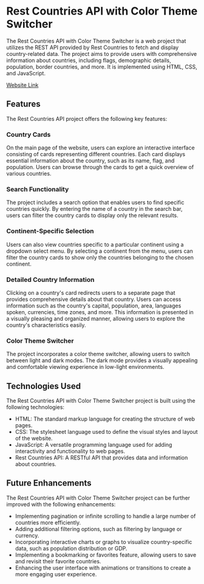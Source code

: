 # Rest Countries API with Color Theme Switcher

The Rest Countries API with Color Theme Switcher is a web project that utilizes the REST API provided by Rest Countries to fetch and display country-related data. The project aims to provide users with comprehensive information about countries, including flags, demographic details, population, border countries, and more. It is implemented using HTML, CSS, and JavaScript.

[Website Link](https::/projectcountry.netlify.app)

## Features

The Rest Countries API project offers the following key features:

### Country Cards

On the main page of the website, users can explore an interactive interface consisting of cards representing different countries. Each card displays essential information about the country, such as its name, flag, and population. Users can browse through the cards to get a quick overview of various countries.

### Search Functionality

The project includes a search option that enables users to find specific countries quickly. By entering the name of a country in the search bar, users can filter the country cards to display only the relevant results.

### Continent-Specific Selection

Users can also view countries specific to a particular continent using a dropdown select menu. By selecting a continent from the menu, users can filter the country cards to show only the countries belonging to the chosen continent.

### Detailed Country Information

Clicking on a country's card redirects users to a separate page that provides comprehensive details about that country. Users can access information such as the country's capital, population, area, languages spoken, currencies, time zones, and more. This information is presented in a visually pleasing and organized manner, allowing users to explore the country's characteristics easily.

### Color Theme Switcher

The project incorporates a color theme switcher, allowing users to switch between light and dark modes. The dark mode provides a visually appealing and comfortable viewing experience in low-light environments.

## Technologies Used

The Rest Countries API with Color Theme Switcher project is built using the following technologies:

- HTML: The standard markup language for creating the structure of web pages.
- CSS: The stylesheet language used to define the visual styles and layout of the website.
- JavaScript: A versatile programming language used for adding interactivity and functionality to web pages.
- Rest Countries API: A RESTful API that provides data and information about countries.


## Future Enhancements

The Rest Countries API with Color Theme Switcher project can be further improved with the following enhancements:

- Implementing pagination or infinite scrolling to handle a large number of countries more efficiently.
- Adding additional filtering options, such as filtering by language or currency.
- Incorporating interactive charts or graphs to visualize country-specific data, such as population distribution or GDP.
- Implementing a bookmarking or favorites feature, allowing users to save and revisit their favorite countries.
- Enhancing the user interface with animations or transitions to create a more engaging user experience.


